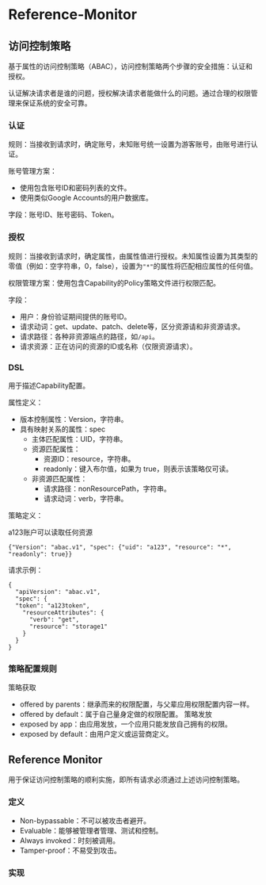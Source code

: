 # Reference-Monitor
## 访问控制策略
基于属性的访问控制策略（ABAC），访问控制策略两个步骤的安全措施：认证和授权。

认证解决请求者是谁的问题，授权解决请求者能做什么的问题。通过合理的权限管理来保证系统的安全可靠。
### 认证
规则：当接收到请求时，确定账号，未知账号统一设置为游客账号，由账号进行认证。

账号管理方案：
- 使用包含账号ID和密码列表的文件。
- 使用类似Google Accounts的用户数据库。

字段：账号ID、账号密码、Token。
### 授权
规则：当接收到请求时，确定属性，由属性值进行授权。未知属性设置为其类型的零值（例如：空字符串，0，false），设置为`"*"`的属性将匹配相应属性的任何值。

权限管理方案：使用包含Capability的Policy策略文件进行权限匹配。

字段：
- 用户：身份验证期间提供的账号ID。
- 请求动词：get、update、patch、delete等，区分资源请和非资源请求。
- 请求路径：各种非资源端点的路径，如`/api`。
- 请求资源：正在访问的资源的ID或名称（仅限资源请求）。
### DSL
用于描述Capability配置。

属性定义：
- 版本控制属性：Version，字符串。
- 具有映射关系的属性：spec
  - 主体匹配属性：UID，字符串。
  - 资源匹配属性：
    - 资源ID：resource，字符串。
    - readonly：键入布尔值，如果为 true，则表示该策略仅可读。
  - 非资源匹配属性：
    - 请求路径：nonResourcePath，字符串。
    - 请求动词：verb，字符串。

策略定义：

a123账户可以读取任何资源
```
{"Version": "abac.v1", "spec": {"uid": "a123", "resource": "*", "readonly": true}}
```

请求示例：
```
{
  "apiVersion": "abac.v1",
  "spec": {
  "token": "a123token",
    "resourceAttributes": {
      "verb": "get",
      "resource": "storage1"
    }
  }
}
```
### 策略配置规则
策略获取
- offered by parents：继承而来的权限配置，与父辈应用权限配置内容一样。
- offered by default：属于自己量身定做的权限配置。
策略发放
- exposed by app：由应用发放，一个应用只能发放自己拥有的权限。
- exposed by default：由用户定义或运营商定义。
## Reference Monitor
用于保证访问控制策略的顺利实施，即所有请求必须通过上述访问控制策略。
### 定义
- Non-bypassable：不可以被攻击者避开。
- Evaluable：能够被管理者管理、测试和控制。
- Always invoked：时刻被调用。
- Tamper-proof：不易受到攻击。
### 实现
